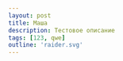 ```yaml
---
layout: post
title: Маша
description: Тестовое описание
tags: [123, qwe]
outline: 'raider.svg'
---
```

